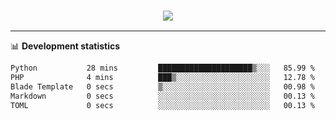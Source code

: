 <h3 align="center">
  <a href="https://github.com/hwalker928">
      <img src="https://github-profile-trophy.vercel.app/?username=hwalker928&no-bg=true&no-frame=true">
  </a>
</h3>


<hr>

📊 **Development statistics**

<!--START_SECTION:waka-->

```txt
Python           28 mins         █████████████████████▒░░░   85.99 %
PHP              4 mins          ███▒░░░░░░░░░░░░░░░░░░░░░   12.78 %
Blade Template   0 secs          ▒░░░░░░░░░░░░░░░░░░░░░░░░   00.98 %
Markdown         0 secs          ░░░░░░░░░░░░░░░░░░░░░░░░░   00.13 %
TOML             0 secs          ░░░░░░░░░░░░░░░░░░░░░░░░░   00.13 %
```

<!--END_SECTION:waka-->
